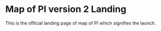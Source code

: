 # Map of PI version 2 Landing

This is the official landing page of map of PI which signifies the launch.


